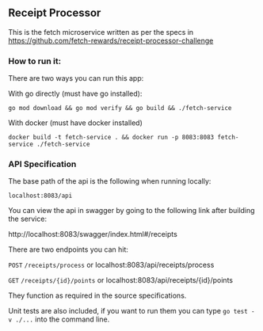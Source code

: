 ## Receipt Processor

This is the fetch microservice written as per the specs in https://github.com/fetch-rewards/receipt-processor-challenge

### How to run it:

There are two ways you can run this app:

With go directly (must have go installed):

`go mod download && go mod verify && go build && ./fetch-service`

With docker (must have docker installed)

`docker build -t fetch-service . && docker run -p 8083:8083 fetch-service ./fetch-service`

### API Specification

The base path of the api is the following when running locally:

`localhost:8083/api`

You can view the api in swagger by going to the following link after building the service:

http://localhost:8083/swagger/index.html#/receipts

There are two endpoints you can hit:

`POST` `/receipts/process` or localhost:8083/api/receipts/process

`GET` `/receipts/{id}/points` or localhost:8083/api/receipts/{id}/points

They function as required in the source specifications. 

Unit tests are also included, if you want to run them you can type `go test -v ./...` into the command line.






